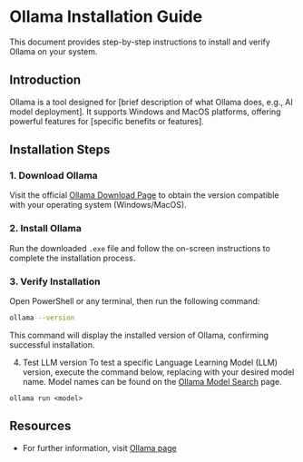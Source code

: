 # Ollama Installation Guide

This document provides step-by-step instructions to install and verify Ollama on your system.

## Introduction

Ollama is a tool designed for [brief description of what Ollama does, e.g., AI model deployment]. It supports Windows and MacOS platforms, offering powerful features for [specific benefits or features].

## Installation Steps

### 1. Download Ollama

Visit the official [Ollama Download Page](https://ollama.com/download) to obtain the version compatible with your operating system (Windows/MacOS).

### 2. Install Ollama

Run the downloaded `.exe` file and follow the on-screen instructions to complete the installation process.

### 3. Verify Installation

Open PowerShell or any terminal, then run the following command:

```bash
ollama --version
```
This command will display the installed version of Ollama, confirming successful installation.

4. Test LLM version
To test a specific Language Learning Model (LLM) version, execute the command below, replacing <model> with your desired model name. Model names can be found on the [Ollama Model Search](https://ollama.com/search) page.
```
ollama run <model>
```

## Resources

- For further information, visit [Ollama page](https://ollama.com/)